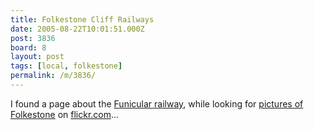 ```yaml
---
title: Folkestone Cliff Railways
date: 2005-08-22T10:01:51.000Z
post: 3836
board: 8
layout: post
tags: [local, folkestone]
permalink: /m/3836/
---
```

I found a page about the <a href="http://www.hows.org.uk/personal/rail/folk.htm">Funicular railway</a>, while looking for <a href="http://www.flickr.com/photos/tags/folkestone/">pictures of Folkestone</a> on <a href="http://www.flickr.com">flickr.com</a>...
